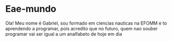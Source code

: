 # Eae-mundo
Ola!
Meu nome é Gabriel, sou formado em ciencias nauticas na EFOMM e to aprendendo a programar, pois acredito que no futuro, quem nao souber programar vai ser igual a um analfabeto de hoje em dia
